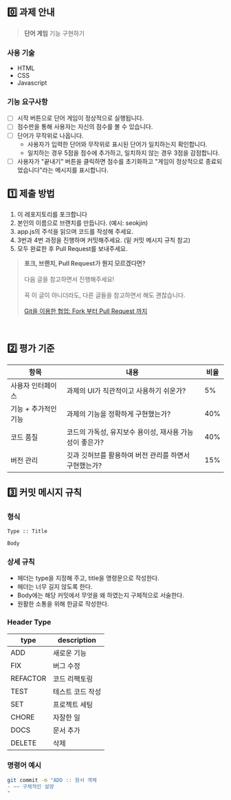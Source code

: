 ## 0️⃣ 과제 안내

> **단어 게임** 기능 구현하기

### 사용 기술

- HTML
- CSS
- Javascript

### 기능 요구사항

- [ ] 시작 버튼으로 단어 게임이 정상적으로 실행됩니다.
- [ ] 점수판을 통해 사용자는 자신의 점수를 볼 수 있습니다.
- [ ] 단어가 무작위로 나옵니다.
  - 사용자가 입력한 단어와 무작위로 표시된 단어가 일치하는지 확인합니다.
  - 일치하는 경우 5점을 점수에 추가하고, 일치하지 않는 경우 3점을 감점합니다.
- [ ] 사용자가 "끝내기" 버튼을 클릭하면 점수를 초기화하고 "게임이 정상적으로 종료되었습니다"라는 메시지를 표시합니다.

## 1️⃣ 제출 방법

1. 이 레포지토리를 포크합니다
2. 본인의 이름으로 브랜치를 만듭니다. (예시: seokjin)
3. app.js의 주석을 읽으며 코드를 작성해 주세요.
4. 3번과 4번 과정을 진행하며 커밋해주세요. (밑 커밋 메시지 규칙 참고)
5. 모두 완료한 후 Pull Request를 보내주세요.

> **포크, 브랜치, Pull Request가 뭔지 모르겠다면?** <br>  
>  다음 글을 참고하면서 진행해주세요!<br>  
>  꼭 이 글이 아니더라도, 다른 글들을 참고하면서 해도 괜찮습니다.<br>  
>  [Git을 이용한 협업: Fork 부터 Pull Request 까지](https://seungwubaek.github.io/tools/git/contributing_using_pull_request/)

<br>

## 2️⃣ 평가 기준

| 항목                 | 내용                                                    | 비율 |
| -------------------- | ------------------------------------------------------- | ---- |
| 사용자 인터페이스    | 과제의 UI가 직관적이고 사용하기 쉬운가?                 | 5%   |
| 기능 + 추가적인 기능 | 과제의 기능을 정확하게 구현했는가?                      | 40%  |
| 코드 품질            | 코드의 가독성, 유지보수 용이성, 재사용 가능성이 좋은가? | 40%  |
| 버전 관리            | 깃과 깃허브를 활용하여 버전 관리를 하면서 구현했는가?   | 15%  |

## 3️⃣ 커밋 메시지 규칙

### 형식

```
Type :: Title

Body
```

### 상세 규칙

- 헤더는 type을 지정해 주고, title을 명령문으로 작성한다.
- 헤더는 너무 길지 않도록 한다.
- Body에는 해당 커밋에서 무엇을 왜 하였는지 구체적으로 서술한다.
- 원활한 소통을 위해 한글로 작성한다.

### Header Type

| type     | description      |
| -------- | ---------------- |
| ADD      | 새로운 기능      |
| FIX      | 버그 수정        |
| REFACTOR | 코드 리팩토링    |
| TEST     | 테스트 코드 작성 |
| SET      | 프로젝트 세팅    |
| CHORE    | 자잘한 일        |
| DOCS     | 문서 추가        |
| DELETE   | 삭제             |

### 명령어 예시

```bash
git commit -m "ADD :: 원서 객체
- ~~ 구체적인 설먕
"
```
